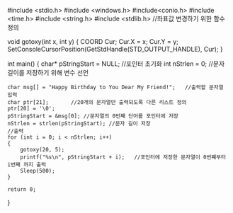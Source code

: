#include <stdio.h>
#include <windows.h>
#include<conio.h>
#include <time.h>
#include <string.h>
#include <stdlib.h>
//좌표값 변경하기 위한 함수 정의

void gotoxy(int x, int y)
{
	COORD Cur;
	Cur.X = x;
	Cur.Y = y;
	SetConsoleCursorPosition(GetStdHandle(STD_OUTPUT_HANDLE), Cur);
}

int main()
{
	char* pStringStart = NULL; //포인터 초기화
	int nStrlen = 0;	//문자 길이를 저장하기 위해 변수 선언
	
	char msg[] = "Happy Birthday to You Dear My Friend!";	//출력할 문자열 입력
	char ptr[21];		//20개의 문자열만 출력되도록 다른 리스트 정의
	ptr[20] = '\0';
	pStringStart = &msg[0];	//문자열의 0번째 단어를 포인터에 저장
	nStrlen = strlen(pStringStart); //문자 길이 저장
	//출력
	for (int i = 0; i < nStrlen; i++) 
	{
		gotoxy(20, 5);
		printf("%s\n", pStringStart + i);	//포인터에 저장한 문자열이 0번쨰부터 i번째 까지 출력
		Sleep(500);
	}

	return 0;
}
